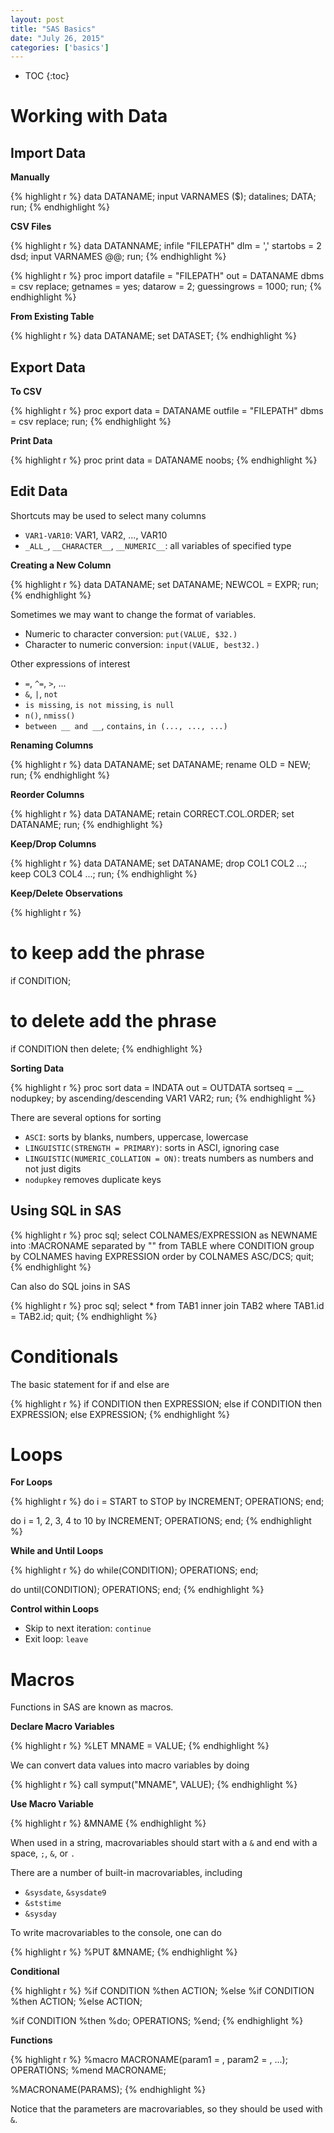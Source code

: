 ```yaml
---
layout: post
title: "SAS Basics"
date: "July 26, 2015"
categories: ['basics']
---
```


* TOC
{:toc}



# Working with Data

## Import Data

**Manually**

{% highlight r %}
data DATANAME;
input VARNAMES ($);
datalines;
DATA;
run;
{% endhighlight %}

**CSV Files**

{% highlight r %}
data DATANNAME;
infile "FILEPATH" dlm = ',' startobs = 2 dsd;
input VARNAMES @@;
run;
{% endhighlight %}


{% highlight r %}
proc import datafile = "FILEPATH" out = DATANAME dbms = csv replace;
getnames = yes;
datarow = 2;
guessingrows = 1000;
run;
{% endhighlight %}

**From Existing Table**

{% highlight r %}
data DATANAME;
set DATASET;
{% endhighlight %}

## Export Data

**To CSV**

{% highlight r %}
proc export data = DATANAME outfile = "FILEPATH" dbms = csv replace;
run;
{% endhighlight %}

**Print Data**

{% highlight r %}
proc print data = DATANAME noobs;
{% endhighlight %}


## Edit Data

Shortcuts may be used to select many columns

* `VAR1-VAR10`: VAR1, VAR2, ..., VAR10
* `_ALL_`, `__CHARACTER__`, `__NUMERIC__`: all variables of specified type

**Creating a New Column**

{% highlight r %}
data DATANAME;
set DATANAME;
NEWCOL = EXPR;
run;
{% endhighlight %}

Sometimes we may want to change the format of variables. 

* Numeric to character conversion: `put(VALUE, $32.)`
* Character to numeric conversion: `input(VALUE, best32.)`

Other expressions of interest

* `=`, `^=`, `>`, ...
* `&`, `|`, `not` 
* `is missing`, `is not missing`, `is null`
* `n()`, `nmiss()`
* `between __ and __`, `contains`, `in (..., ..., ...)`

**Renaming Columns**

{% highlight r %}
data DATANAME;
set DATANAME;
rename OLD = NEW;
run;
{% endhighlight %}

**Reorder Columns**

{% highlight r %}
data DATANAME;
retain CORRECT.COL.ORDER;
set DATANAME;
run;
{% endhighlight %}

**Keep/Drop Columns**

{% highlight r %}
data DATANAME;
set DATANAME;
drop COL1 COL2 ...;
keep COL3 COL4 ...;
run;
{% endhighlight %}

**Keep/Delete Observations**

{% highlight r %}
# to keep add the phrase
if CONDITION;

# to delete add the phrase
if CONDITION then delete;
{% endhighlight %}

**Sorting Data**

{% highlight r %}
proc sort data = INDATA out = OUTDATA sortseq = __ nodupkey;
by ascending/descending VAR1 VAR2;
run;
{% endhighlight %}

There are several options for sorting

* `ASCI`: sorts by blanks, numbers, uppercase, lowercase
* `LINGUISTIC(STRENGTH = PRIMARY)`: sorts in ASCI, ignoring case
* `LINGUISTIC(NUMERIC_COLLATION = ON)`: treats numbers as numbers and not just digits
* `nodupkey` removes duplicate keys

## Using SQL in SAS

{% highlight r %}
proc sql;
select COLNAMES/EXPRESSION as NEWNAME
into :MACRONAME
separated by ""
from TABLE
where CONDITION
group by COLNAMES
having EXPRESSION
order by COLNAMES ASC/DCS;
quit;
{% endhighlight %}

Can also do SQL joins in SAS

{% highlight r %}
proc sql;
select * 
from TAB1
inner join TAB2
where TAB1.id = TAB2.id;
quit;
{% endhighlight %}

# Conditionals
The basic statement for if and else are


{% highlight r %}
if CONDITION then EXPRESSION;
else if CONDITION then EXPRESSION;
else EXPRESSION;
{% endhighlight %}

# Loops

**For Loops**

{% highlight r %}
do i = START to STOP by INCREMENT;
  OPERATIONS;
end;

do i = 1, 2, 3, 4 to 10 by INCREMENT;
  OPERATIONS;
end;
{% endhighlight %}

**While and Until Loops**

{% highlight r %}
do while(CONDITION);
  OPERATIONS;
end;

do until(CONDITION);
  OPERATIONS;
end;
{% endhighlight %}

**Control within Loops**

* Skip to next iteration: `continue`
* Exit loop: `leave`

# Macros
Functions in SAS are known as macros. 

**Declare Macro Variables**

{% highlight r %}
%LET MNAME = VALUE;
{% endhighlight %}

We can convert data values into macro variables by doing

{% highlight r %}
call symput("MNAME", VALUE);
{% endhighlight %}

**Use Macro Variable**

{% highlight r %}
&MNAME
{% endhighlight %}

When used in a string, macrovariables should start with a `&` and end with a space, `;`, `&`, or `.`

There are a number of built-in macrovariables, including

* `&sysdate`, `&sysdate9`
* `&ststime`
* `&sysday`

To write macrovariables to the console, one can do

{% highlight r %}
%PUT &MNAME;
{% endhighlight %}


**Conditional**

{% highlight r %}
%if CONDITION %then ACTION;
%else %if CONDITION %then ACTION;
%else ACTION;

%if CONDITION %then %do;
  OPERATIONS;
%end;
{% endhighlight %}

**Functions**

{% highlight r %}
%macro MACRONAME(param1 = , param2 = , ...);
  OPERATIONS;
%mend MACRONAME;

%MACRONAME(PARAMS);
{% endhighlight %}

Notice that the parameters are macrovariables, so they should be used with `&`. 

